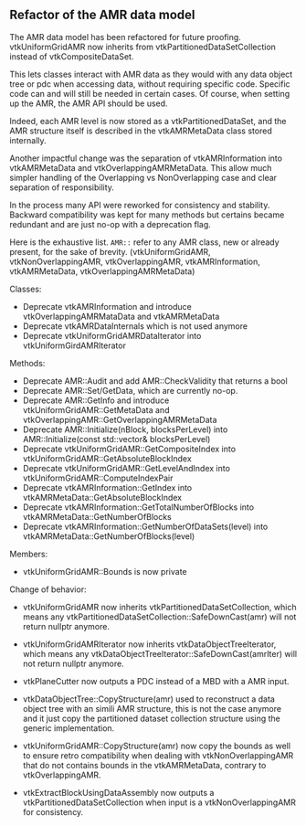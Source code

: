 ## Refactor of the AMR data model

The AMR data model has been refactored for future proofing.
vtkUniformGridAMR now inherits from vtkPartitionedDataSetCollection instead of vtkCompositeDataSet.

This lets classes interact with AMR data as they would with any data object tree or pdc when accessing data,
without requiring specific code. Specific code can and will still be needed in certain cases.
Of course, when setting up the AMR, the AMR API should be used.

Indeed, each AMR level is now stored as a vtkPartitionedDataSet,
and the AMR structure itself is described in the vtkAMRMetaData class stored internally.

Another impactful change was the separation of vtkAMRInformation into vtkAMRMetaData and vtkOverlappingAMRMetaData.
This allow much simpler handling of the Overlapping vs NonOverlapping case and clear separation of
responsibility.

In the process many API were reworked for consistency and stability.
Backward compatibility was kept for many methods but certains became redundant and are just no-op
with a deprecation flag.

Here is the exhaustive list.
`AMR::` refer to any AMR class, new or already present, for the sake of brevity.
(vtkUniformGridAMR, vtkNonOverlappingAMR, vtkOverlappingAMR, vtkAMRInformation, vtkAMRMetaData, vtkOverlappingAMRMetaData)

Classes:

- Deprecate vtkAMRInformation and introduce vtkOverlappingAMRMataData and vtkAMRMetaData
- Deprecate vtkAMRDataInternals which is not used anymore
- Deprecate vtkUniformGridAMRDataIterator into vtkUniformGirdAMRIterator

Methods:

- Deprecate AMR::Audit and add AMR::CheckValidity that returns a bool
- Deprecate AMR::Set/GetData, which are currently no-op.
- Deprecate AMR::GetInfo and introduce vtkUniformGridAMR::GetMetaData and vtkOverlappingAMR::GetOverlappingAMRMetaData
- Deprecate AMR::Initialize(nBlock, blocksPerLevel) into AMR::Initialize(const std::vector<unsigned int>& blocksPerLevel)
- Deprecate vtkUniformGridAMR::GetCompositeIndex into vtkUniformGridAMR::GetAbsoluteBlockIndex
- Deprecate vtkUniformGridAMR::GetLevelAndIndex into vtkUniformGridAMR::ComputeIndexPair
- Deprecate vtkAMRInformation::GetIndex into vtkAMRMetaData::GetAbsoluteBlockIndex
- Deprecate vtkAMRInformation::GetTotalNumberOfBlocks into vtkAMRMetaData::GetNumberOfBlocks
- Deprecate vtkAMRInformation::GetNumberOfDataSets(level) into vtkAMRMetaData::GetNumberOfBlocks(level)

Members:

- vtkUniformGridAMR::Bounds is now private

Change of behavior:

- vtkUniformGridAMR now inherits vtkPartitionedDataSetCollection, which means any vtkPartitionedDataSetCollection::SafeDownCast(amr)
  will not return nullptr anymore.

- vtkUniformGridAMRIterator now inherits vtkDataObjectTreeIterator, which means any vtkDataObjectTreeIterator::SafeDownCast(amrIter)
  will not return nullptr anymore.

- vtkPlaneCutter now outputs a PDC instead of a MBD with a AMR input.

- vtkDataObjectTree::CopyStructure(amr) used to reconstruct a data object tree with an simili AMR structure,
  this is not the case anymore and it just copy the partitioned dataset collection structure using the generic implementation.

- vtkUniformGridAMR::CopyStructure(amr) now copy the bounds as well to ensure retro compatibility
  when dealing with vtkNonOverlappingAMR that do not contains bounds in the vtkAMRMetaData, contrary to vtkOverlappingAMR.

- vtkExtractBlockUsingDataAssembly now outputs a vtkPartitionedDataSetCollection when input is a vtkNonOverlappingAMR for consistency.
